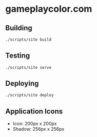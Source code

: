 gameplaycolor.com
=================

Building
--------

```bash
./scripts/site build
```

Testing
-------

```bash
./scripts/site serve
```

Deploying
---------

```bash
./scripts/site deploy
```

Application Icons
-----------------

- Icon: 200px x 200px
- Shadow: 256px x 256px
